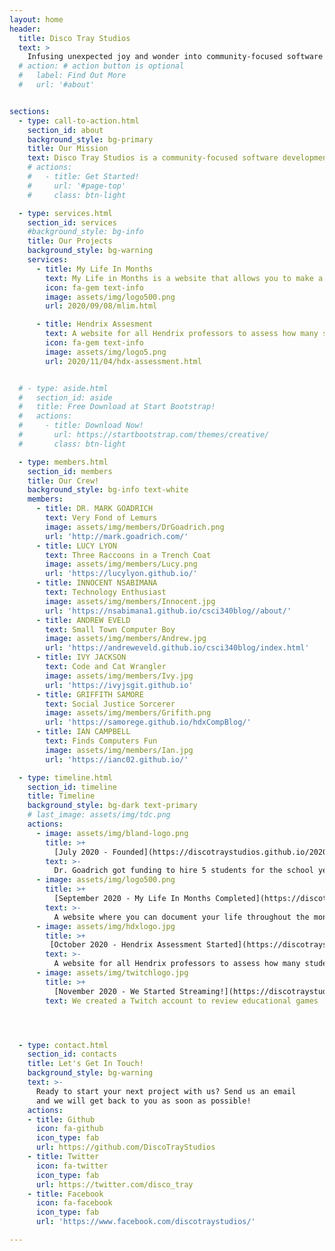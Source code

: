 ```yaml
---
layout: home
header:
  title: Disco Tray Studios
  text: >
    Infusing unexpected joy and wonder into community-focused software
  # action: # action button is optional
  #   label: Find Out More
  #   url: '#about'


sections:
  - type: call-to-action.html
    section_id: about
    background_style: bg-primary
    title: Our Mission
    text: Disco Tray Studios is a community-focused software development initiative at Hendrix College in Conway, Arkansas. We are five students led by Professor of Computer Science, Dr. Mark Goadrich. This project aims to empower students in developing interactive educational games for social good and provide opportunities for student to execute and complete longer-term software development projects that support the technological needs of the local community.
    # actions:
    #   - title: Get Started!
    #     url: '#page-top'
    #     class: btn-light

  - type: services.html
    section_id: services
    #background_style: bg-info
    title: Our Projects
    background_style: bg-warning
    services:
      - title: My Life In Months
        text: My Life in Months is a website that allows you to make a chart of your life throughout the months.
        icon: fa-gem text-info
        image: assets/img/logo500.png
        url: 2020/09/08/mlim.html

      - title: Hendrix Assesment
        text: A website for all Hendrix professors to assess how many students met certain learning goals at the end of the semeter.
        icon: fa-gem text-info
        image: assets/img/logo5.png
        url: 2020/11/04/hdx-assessment.html


  # - type: aside.html
  #   section_id: aside
  #   title: Free Download at Start Bootstrap!
  #   actions:
  #     - title: Download Now!
  #       url: https://startbootstrap.com/themes/creative/
  #       class: btn-light

  - type: members.html
    section_id: members
    title: Our Crew!
    background_style: bg-info text-white
    members:
      - title: DR. MARK GOADRICH
        text: Very Fond of Lemurs
        image: assets/img/members/DrGoadrich.png
        url: 'http://mark.goadrich.com/'
      - title: LUCY LYON
        text: Three Raccoons in a Trench Coat
        image: assets/img/members/Lucy.png
        url: 'https://lucylyon.github.io/'
      - title: INNOCENT NSABIMANA
        text: Technology Enthusiast
        image: assets/img/members/Innocent.jpg
        url: 'https://nsabimana1.github.io/csci340blog//about/'
      - title: ANDREW EVELD
        text: Small Town Computer Boy
        image: assets/img/members/Andrew.jpg
        url: 'https://andreweveld.github.io/csci340blog/index.html'
      - title: IVY JACKSON
        text: Code and Cat Wrangler
        image: assets/img/members/Ivy.jpg
        url: 'https://ivyjsgit.github.io'
      - title: GRIFFITH SAMORE
        text: Social Justice Sorcerer
        image: assets/img/members/Grifith.png
        url: 'https://samorege.github.io/hdxCompBlog/'
      - title: IAN CAMPBELL
        text: Finds Computers Fun
        image: assets/img/members/Ian.jpg
        url: 'https://ianc02.github.io/'

  - type: timeline.html
    section_id: timeline
    title: Timeline
    background_style: bg-dark text-primary
    # last_image: assets/img/tdc.png
    actions:
      - image: assets/img/bland-logo.png
        title: >+
          [July 2020 - Founded](https://discotraystudios.github.io/2020/09/06/disco.html)
        text: >-
          Dr. Goadrich got funding to hire 5 students for the school year
      - image: assets/img/logo500.png
        title: >+
          [September 2020 - My Life In Months Completed](https://discotraystudios.github.io/2020/09/08/mlim.html)
        text: >-
          A website where you can document your life throughout the months
      - image: assets/img/hdxlogo.jpg
        title: >+
         [October 2020 - Hendrix Assessment Started](https://discotraystudios.github.io/2020/11/04/hdx-assessment.html)
        text: >-
          A website for all Hendrix professors to assess how many students met certain learning goals at the end of the semeter.
      - image: assets/img/twitchlogo.jpg
        title: >+
          [November 2020 - We Started Streaming!](https://discotraystudios.github.io/2020/11/04/streaming.html)
        text: We created a Twitch account to review educational games




  - type: contact.html
    section_id: contacts
    title: Let's Get In Touch!
    background_style: bg-warning
    text: >-
      Ready to start your next project with us? Send us an email
      and we will get back to you as soon as possible!
    actions:
    - title: Github
      icon: fa-github
      icon_type: fab
      url: https://github.com/DiscoTrayStudios
    - title: Twitter
      icon: fa-twitter
      icon_type: fab
      url: https://twitter.com/disco_tray
    - title: Facebook
      icon: fa-facebook
      icon_type: fab
      url: 'https://www.facebook.com/discotraystudios/'

---
```

